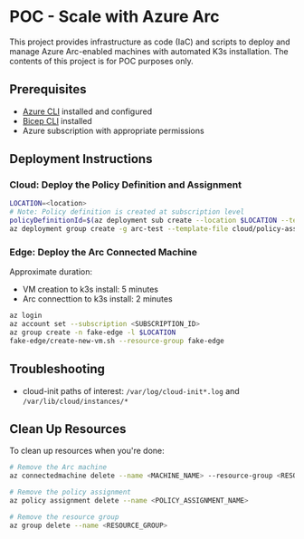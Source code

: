 # POC - Scale with Azure Arc

This project provides infrastructure as code (IaC) and scripts to deploy and manage Azure Arc-enabled machines with automated K3s installation. The contents of this project is for POC purposes only.

## Prerequisites

- [Azure CLI](https://docs.microsoft.com/en-us/cli/azure/install-azure-cli) installed and configured
- [Bicep CLI](https://docs.microsoft.com/en-us/azure/azure-resource-manager/bicep/install) installed
- Azure subscription with appropriate permissions

## Deployment Instructions

### Cloud: Deploy the Policy Definition and Assignment

```bash
LOCATION=<location>
# Note: Policy definition is created at subscription level
policyDefinitionId=$(az deployment sub create --location $LOCATION --template-file cloud/policy-definition.bicep --query 'properties.outputs.policyDefinitionId.value' -o tsv)
az deployment group create -g arc-test --template-file cloud/policy-assignment.bicep --parameters policyDefinitionId=$policyDefinitionId
```

### Edge: Deploy the Arc Connected Machine

Approximate duration:
- VM creation to k3s install: 5 minutes
- Arc connecttion to k3s install: 2 minutes

```bash
az login
az account set --subscription <SUBSCRIPTION_ID>
az group create -n fake-edge -l $LOCATION
fake-edge/create-new-vm.sh --resource-group fake-edge
```

## Troubleshooting

- cloud-init paths of interest: `/var/log/cloud-init*.log` and `/var/lib/cloud/instances/*`

## Clean Up Resources

To clean up resources when you're done:

```bash
# Remove the Arc machine
az connectedmachine delete --name <MACHINE_NAME> --resource-group <RESOURCE_GROUP>

# Remove the policy assignment
az policy assignment delete --name <POLICY_ASSIGNMENT_NAME>

# Remove the resource group
az group delete --name <RESOURCE_GROUP>
```
